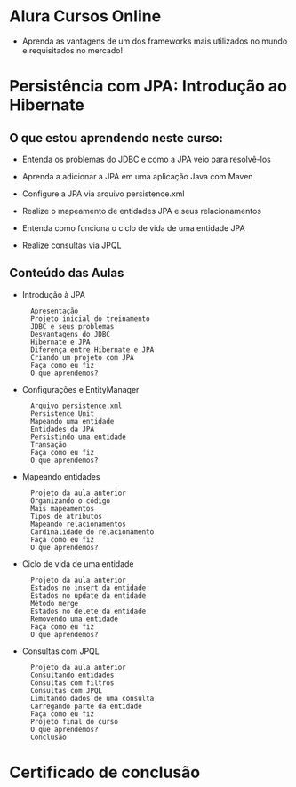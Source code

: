 # Alura Cursos Online
+ Aprenda as vantagens de um dos frameworks mais utilizados no mundo e requisitados no mercado!

# Persistência com JPA: Introdução ao Hibernate

## O que estou aprendendo neste curso:

+ Entenda os problemas do JDBC e como a JPA veio para resolvê-los

+ Aprenda a adicionar a JPA em uma aplicação Java com Maven

+ Configure a JPA via arquivo persistence.xml

+ Realize o mapeamento de entidades JPA e seus relacionamentos

+ Entenda como funciona o ciclo de vida de uma entidade JPA

+ Realize consultas via JPQL

## Conteúdo das Aulas

+ Introdução à JPA 
        
        Apresentação
        Projeto inicial do treinamento
        JDBC e seus problemas
        Desvantagens do JDBC
        Hibernate e JPA
        Diferença entre Hibernate e JPA
        Criando um projeto com JPA
        Faça como eu fiz
        O que aprendemos?

+ Configurações e EntityManager
          
        Arquivo persistence.xml
        Persistence Unit
        Mapeando uma entidade
        Entidades da JPA
        Persistindo uma entidade
        Transação
        Faça como eu fiz
        O que aprendemos?

+ Mapeando entidades

        Projeto da aula anterior
        Organizando o código
        Mais mapeamentos
        Tipos de atributos
        Mapeando relacionamentos
        Cardinalidade do relacionamento
        Faça como eu fiz
        O que aprendemos?
   
+ Ciclo de vida de uma entidade
        
        Projeto da aula anterior
        Estados no insert da entidade
        Estados no update da entidade
        Método merge
        Estados no delete da entidade
        Removendo uma entidade
        Faça como eu fiz
        O que aprendemos?
        
+ Consultas com JPQL

        Projeto da aula anterior
        Consultando entidades
        Consultas com filtros
        Consultas com JPQL
        Limitando dados de uma consulta
        Carregando parte da entidade
        Faça como eu fiz
        Projeto final do curso
        O que aprendemos?
        Conclusão

# Certificado de conclusão

<!-- https://cursos.alura.com.br/certificate/63ce10d8-3037-4bab-b566-8d46e9747209

![certificado](certificate-alura.png) -->